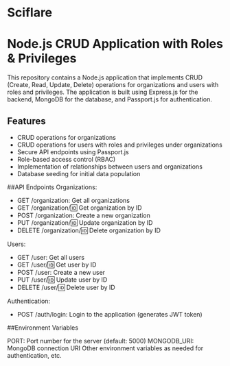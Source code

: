 # Sciflare
# Node.js CRUD Application with Roles & Privileges

This repository contains a Node.js application that implements CRUD (Create, Read, Update, Delete) operations for organizations and users with roles and privileges. The application is built using Express.js for the backend, MongoDB for the database, and Passport.js for authentication.

## Features

- CRUD operations for organizations
- CRUD operations for users with roles and privileges under organizations
- Secure API endpoints using Passport.js
- Role-based access control (RBAC)
- Implementation of relationships between users and organizations
- Database seeding for initial data population

##API Endpoints
Organizations:

- GET /organization: Get all organizations
- GET /organization/:id: Get organization by ID
- POST /organization: Create a new organization
- PUT /organization/:id: Update organization by ID
- DELETE /organization/:id: Delete organization by ID

Users:

- GET /user: Get all users
- GET /user/:id: Get user by ID
- POST /user: Create a new user
- PUT /user/:id: Update user by ID
- DELETE /user/:id: Delete user by ID
  
Authentication:

- POST /auth/login: Login to the application (generates JWT token)
  
##Environment Variables

PORT: Port number for the server (default: 5000)
MONGODB_URI: MongoDB connection URI
Other environment variables as needed for authentication, etc.
